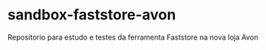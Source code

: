 # sandbox-faststore-avon
Repositorio para estudo e testes da ferramenta Faststore na nova loja Avon
